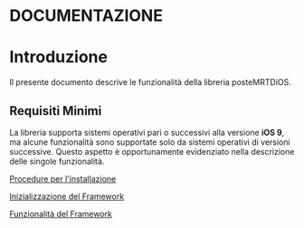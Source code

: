 ﻿# DOCUMENTAZIONE

# Introduzione
Il presente documento descrive le funzionalità della libreria posteMRTDiOS.

## Requisiti Minimi
La libreria supporta sistemi operativi pari o successivi alla versione **iOS 9**, ma alcune funzionalità sono supportate solo da sistemi operativi di versioni successive.
Questo aspetto è opportunamente evidenziato nella descrizione delle singole funzionalità.

[Procedure per l'installazione](docs/ProceduraInstallazione.md)

[Inizializzazione del Framework](docs/InizializzazioneFramework.md)

[Funzionalità del Framework](docs/FunzionalitaFramework.md)



